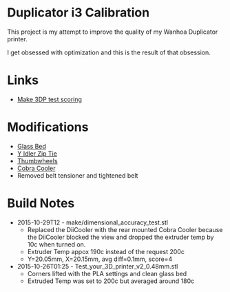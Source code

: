 # Duplicator i3 Calibration

This project is my attempt to improve the quality of my Wanhoa
Duplicator printer.

I get obsessed with optimization and this is the result of that obsession.

# Links

* [Make 3DP test scoring](http://makezine.com/2014/11/07/how-to-evaluate-the-2015-make-3dp-test-probes/)

# Modifications

* [Glass Bed](http://www.amazon.com/gp/product/B00QQ5Q3BI?psc=1&redirect=true&ref_=oh_aui_detailpage_o01_s01)
* [Y Idler Zip Tie](http://3dprinterbrain.com/uploads/DupI3/RecommendedMods/YIdlerZip.jpg)
* [Thumbwheels](http://www.thingiverse.com/thing:874155)
* [Cobra Cooler](http://www.thingiverse.com/thing:1090433)
* Removed belt tensioner and tightened belt

# Build Notes

* 2015-10-29T12 - make/dimensional_accuracy_test.stl
  * Replaced the DiiCooler with the rear mounted Cobra Cooler because the DiiCooler blocked the view and dropped the extruder temp by 10c when turned on.
  * Extruder Temp appox 190c instead of the request 200c
  * Y=20.05mm, X=20.15mm, avg diff=0.1mm, score=4
* 2015-10-26T01:25 - Test_your_3D_printer_v2_0.48mm.stl
  * Corners lifted with the PLA settings and clean glass bed
  * Extruded Temp was set to 200c but averaged around 180c


